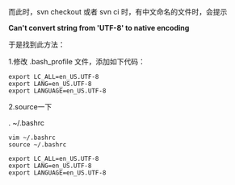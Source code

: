 而此时，svn checkout 或者 svn ci 时，有中文命名的文件时，会提示

**Can't convert string from 'UTF-8' to native encoding**

于是找到此方法：

1.修改 .bash_profile 文件，添加如下代码：

```
export LC_ALL=en_US.UTF-8
export LANG=en_US.UTF-8
export LANGUAGE=en_US.UTF-8
```

 

2.source一下

. ~/.bashrc







```
vim ~/.bashrc
source ~/.bashrc
```

```
export LC_ALL=en_US.UTF-8
export LANG=en_US.UTF-8
export LANGUAGE=en_US.UTF-8
```

